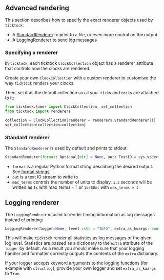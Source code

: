 
## Advanced rendering

This section describes how to specify the exact renderer objects used by `ticktock`: 

- A [StandardRenderer](#standard-renderer) to print to a file, or even more control on the output
- A [LoggingRenderer](#logging-renderer) to send log messages

### Specifying a renderer

In `ticktock`, each ticktock `ClockCollection` object has a renderer attribute that controls how the clocks are rendered.

Create your own `ClockCollection` with a custom renderer to customiwe the way `ticktock` renders your clocks. 

Then, set it as the default collection so all your `tick`s and `tock`s are attached to it:

```python
from ticktock.timer import ClockCollection, set_collection
from ticktock import renderers

collection = ClockCollection(renderer = renderers.StandardRenderer())
set_collection(collection=collection)
```

### Standard renderer

The `StandardRenderer` is used by default and prints to stdout: 

```python
StandardRenderer(format: Optional[str] = None, out: TextIO = sys.stderr, max_terms: int = 2)
```

- `format` is a regular Python format string describing the desired output. See [format strings](#changing-format)
- `out` is a text IO stream to write to
- `max_terms` controls the number of units to display. `1.3` seconds will be written as `1s` with max_terms = 1 or `1s300ms` with `max_terms = 2`

    
## Logging renderer

The `LoggingRenderer` is used to render timing information as log messages instead of printing:

```python
LoggingRenderer(logger=None, level :str = "INFO", extra_as_kwargs: bool = False)
```

This will make `ticktock` render all statistics as log messages of the given log level. 
Statistics are passed as a dictionary to the `extra` attribute of the `logger` by default. As a result you should make sure that your logging handler and formatter correctly outputs the contents of the `extra` dictionary.

If your logger accepts keyword arguments to the logging functions (for example with `structlog`), provide your own logger and set `extra_as_kwargs` to `True`.